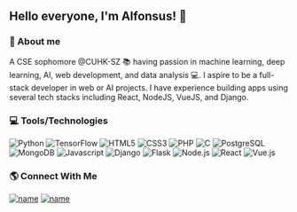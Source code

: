 ## Hello everyone, I'm Alfonsus! 👋

### 🔭 About me
A CSE sophomore @CUHK-SZ 📚 having passion in machine learning, deep learning, AI, web development, and data analysis 💻. I aspire to be a full-stack developer in web or AI projects. I have experience building apps using several tech stacks including React, NodeJS, VueJS, and Django. 


### 💻 Tools/Technologies
![Python](https://img.shields.io/badge/Python-3776AB?style=for-the-badge&logo=python&logoColor=white)
![TensorFlow](https://img.shields.io/badge/TensorFlow-%23FF6F00.svg?style=for-the-badge&logo=TensorFlow&logoColor=white)
![HTML5](https://img.shields.io/badge/HTML5-E34F26?style=for-the-badge&logo=html5&logoColor=white)
![CSS3](https://img.shields.io/badge/CSS3-1572B6?style=for-the-badge&logo=css3&logoColor=white)
![PHP](https://img.shields.io/badge/PHP-777BB4?style=for-the-badge&logo=php&logoColor=white)
![C](https://img.shields.io/badge/C-00599C?style=for-the-badge&logo=c&logoColor=white)
![PostgreSQL](https://img.shields.io/badge/PostgreSQL-316192?style=for-the-badge&logo=postgresql&logoColor=white)
![MongoDB](https://img.shields.io/badge/MongoDB-%234ea94b.svg?style=for-the-badge&logo=mongodb&logoColor=white)
![Javascript](https://img.shields.io/badge/JavaScript-323330?style=for-the-badge&logo=javascript&logoColor=F7DF1E)
![Django](https://img.shields.io/badge/Django-092E20?style=for-the-badge&logo=django&logoColor=white)
![Flask](https://img.shields.io/badge/Flask-000000?style=for-the-badge&logo=flask&logoColor=white)
![Node.js](https://img.shields.io/badge/Node.js-339933?style=for-the-badge&logo=nodedotjs&logoColor=white)
![React](https://img.shields.io/badge/react-%2320232a.svg?style=for-the-badge&logo=react&logoColor=%2361DAFB)
![Vue.js](https://img.shields.io/badge/vuejs-%2335495e.svg?style=for-the-badge&logo=vuedotjs&logoColor=%234FC08D)

### 🌎 Connect With Me

[![name](https://img.shields.io/badge/LinkedIn-0077B5?style=for-the-badge&logo=linkedin&logoColor=white)](https://www.linkedin.com/in/alfonsusrr)
[![name](https://img.shields.io/badge/Gmail-D14836?style=for-the-badge&logo=gmail&logoColor=white)](mailto:alfonsus737@gmail.com)
<!--
### Github Status
![Stats](https://github-readme-stats.vercel.app/api?username=alfonsusrr&title_color=FA8C00&icon_color=12c8ff&text_color=949CA5&bg_color=00000000&show_icons=true)

<!--
**ArnedyNavi/ArnedyNavi** is a ✨ _special_ ✨ repository because its `README.md` (this file) appears on your GitHub profile.

Here are some ideas to get you started:

- 🔭 I’m currently working on ...
- 🌱 I’m currently learning ...
- 👯 I’m looking to collaborate on ...
- 🤔 I’m looking for help with ...
- 💬 Ask me about ...
- 📫 How to reach me: ...
- 😄 Pronouns: ...
- ⚡ Fun fact: ...
-->
